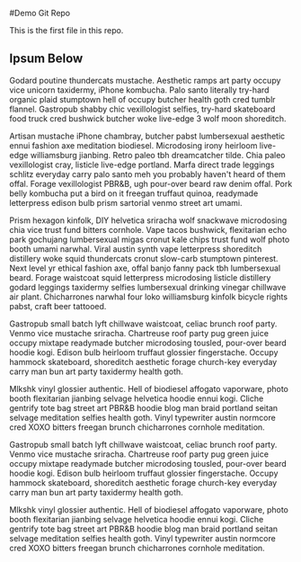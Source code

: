 #Demo Git Repo

This is the first file in this repo.

## Ipsum Below

Godard poutine thundercats mustache. Aesthetic ramps art party occupy vice unicorn taxidermy, iPhone kombucha. Palo santo literally try-hard organic plaid stumptown hell of occupy butcher health goth cred tumblr flannel. Gastropub shabby chic vexillologist selfies, try-hard skateboard food truck cred bushwick butcher woke live-edge 3 wolf moon shoreditch.

Artisan mustache iPhone chambray, butcher pabst lumbersexual aesthetic ennui fashion axe meditation biodiesel. Microdosing irony heirloom live-edge williamsburg jianbing. Retro paleo tbh dreamcatcher tilde. Chia paleo vexillologist cray, listicle live-edge portland. Marfa direct trade leggings schlitz everyday carry palo santo meh you probably haven't heard of them offal. Forage vexillologist PBR&B, ugh pour-over beard raw denim offal. Pork belly kombucha put a bird on it freegan truffaut quinoa, readymade letterpress edison bulb prism sartorial venmo street art umami.

Prism hexagon kinfolk, DIY helvetica sriracha wolf snackwave microdosing chia vice trust fund bitters cornhole. Vape tacos bushwick, flexitarian echo park gochujang lumbersexual migas cronut kale chips trust fund wolf photo booth umami narwhal. Viral austin synth vape letterpress shoreditch distillery woke squid thundercats cronut slow-carb stumptown pinterest. Next level yr ethical fashion axe, offal banjo fanny pack tbh lumbersexual beard. Forage waistcoat squid letterpress microdosing listicle distillery godard leggings taxidermy selfies lumbersexual drinking vinegar chillwave air plant. Chicharrones narwhal four loko williamsburg kinfolk bicycle rights pabst, craft beer tattooed.

Gastropub small batch lyft chillwave waistcoat, celiac brunch roof party. Venmo vice mustache sriracha. Chartreuse roof party pug green juice occupy mixtape readymade butcher microdosing tousled, pour-over beard hoodie kogi. Edison bulb heirloom truffaut glossier fingerstache. Occupy hammock skateboard, shoreditch aesthetic forage church-key everyday carry man bun art party taxidermy health goth.

Mlkshk vinyl glossier authentic. Hell of biodiesel affogato vaporware, photo booth flexitarian jianbing selvage helvetica hoodie ennui kogi. Cliche gentrify tote bag street art PBR&B hoodie blog man braid portland seitan selvage meditation selfies health goth. Vinyl typewriter austin normcore cred XOXO bitters freegan brunch chicharrones cornhole meditation.




Gastropub small batch lyft chillwave waistcoat, celiac brunch roof party. Venmo vice mustache sriracha. Chartreuse roof party pug green juice occupy mixtape readymade butcher microdosing tousled, pour-over beard hoodie kogi. Edison bulb heirloom truffaut glossier fingerstache. Occupy hammock skateboard, shoreditch aesthetic forage church-key everyday carry man bun art party taxidermy health goth.

Mlkshk vinyl glossier authentic. Hell of biodiesel affogato vaporware, photo booth flexitarian jianbing selvage helvetica hoodie ennui kogi. Cliche gentrify tote bag street art PBR&B hoodie blog man braid portland seitan selvage meditation selfies health goth. Vinyl typewriter austin normcore cred XOXO bitters freegan brunch chicharrones cornhole meditation.